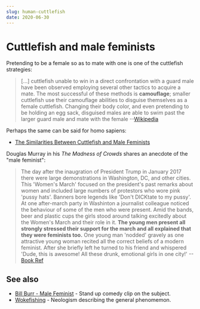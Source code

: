 ```yaml
---
slug: human-cuttlefish
date: 2020-06-30
---
```


# Cuttlefish and male feminists

Pretending to be a female so as to mate with one is one of the cuttlefish strategies:

> [...] cuttlefish unable to win in a direct confrontation with a guard male have been observed employing several other tactics to acquire a mate. The most successful of these methods is **camouflage**; smaller cuttlefish use their camouflage abilities to disguise themselves as a female cuttlefish. Changing their body color, and even pretending to be holding an egg sack, disguised males are able to swim past the larger guard male and mate with the female --[Wikipedia](https://en.wikipedia.org/w/index.php?title=Cuttlefish&oldid=958933224#Reproduction)

Perhaps the same can be said for homo sapiens:

* [The Similarities Between Cuttlefish and Male Feminists](https://www.youtube.com/watch?v=5ADre1wFK7k)

Douglas Murray in his *The Madness of Crowds* shares an anecdote of the "male feminist":

> The day after the inaugration of President Trump in January 2017 there were large demonstrations in Washington, DC, and other cities. This 'Women's March' focused on the president's past remarks about women and included large numbers of protestors who wore pink 'pussy hats'. Banners bore legends like 'Don't DICKtate to my pussy'. At one after-march party in Washinton a journalist colleague noticed the behaviour of some of the men who were present. Amid the bands, beer and plastic cups the girls stood around talking excitedly about the Women's March and their role in it. **The young men present all strongly stressed their support for the march and all explained that they were feminists too.** One young man 'nodded' gravely as one attractive young woman recited all the correct beliefs of a modern feminist. After she briefly left he turned to his friend and whispered 'Dude, this is awesome! All these drunk, emotional girls in one city!' --[Book Ref](https://books.google.ca/books?id=spykDwAAQBAJ&pg=PT221&dq=The+young+men+present+all+strongly+stressed+their+support+for+the+march+and+all+explained+that+they+were+feminists+too&hl=en&sa=X&ved=2ahUKEwiMwd_B7KrqAhVkh-AKHReZC8wQ6AEwAHoECAUQAg#v=onepage&q=The%20young%20men%20present%20all%20strongly%20stressed%20their%20support%20for%20the%20march%20and%20all%20explained%20that%20they%20were%20feminists%20too&f=false)

## See also

* [Bill Burr - Male Feminist](https://www.youtube.com/watch?v=8D0ZygYEw1c) - Stand up comedy clip on the subject.
* [Wokefishing](https://www.rt.com/op-ed/496473-wokefishing-sjw-lefties-dating/) - Neologism describing the general phenomemon.